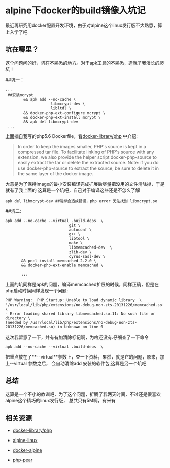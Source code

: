 alpine下docker的build镜像入坑记
=============================

最近再研究用docker配置开发环境，由于对alpine这个linux发行版不大熟悉，算上入学了吧

坑在哪里？
--------

这个问题问的好，坑在不熟悉的地方。对于apk工具的不熟悉，造就了我漫长的爬坑！

##坑一：

```
...
 ##安装mcrypt
        && apk add --no-cache \
        			libmcrypt-dev \
        			libltdl \
        && docker-php-ext-configure mcrypt \
        && docker-php-ext-install mcrypt \
        && apk del libmcrypt-dev
 ...
```
上面摘自我写的php5.6 Dockerfile，看[docker-library/php](https://hub.docker.com/_/php/)
中介绍:

> In order to keep the images smaller, PHP's source is kept in a compressed tar file. 
To facilitate linking of PHP's source with any extension, we also provide the helper 
script docker-php-source to easily extract the tar or delete the extracted source.
 Note: if you do use docker-php-source to extract the source, be sure to delete it 
 in the same layer of the docker image.
 
大意是为了保持image的最小安装编译完成扩展后尽量把没用的文件清除掉，于是就有了我上面的
这算是一个坑吧，自己对于编译这些还是不怎么了解

```
apk del libmcrypt-dev ##清掉会造成错误，php error 无法找到 libmcrypt.so

```

##坑二:

```
apk add --no-cache --virtual .build-deps  \
    						git \
    						autoconf \
    						g++ \
    						libtool \
    						make \
    						libmemcached-dev  \
                            zlib-dev \
                            cyrus-sasl-dev \
       && pecl install memcached-2.2.0 \
       && docker-php-ext-enable memcached \
       
       ...

```

上面的坑同样是apk的问题，编译memcached扩展的时候，同样正确，但是在php启动时候同样发现一个问题:

```
PHP Warning:  PHP Startup: Unable to load dynamic library  \
'/usr/local/lib/php/extensions/no-debug-non-zts-20131226/memcached.so' \
- Error loading shared library libmemcached.so.11: No such file or directory \
(needed by /usr/local/lib/php/extensions/no-debug-non-zts-20131226/memcached.so) in Unknown on line 0

```

这次我留意了一下，并有有加清除标记啊，为啥还没有.仔细查了一下命令

```
apk add --no-cache --virtual .build-deps  \

```

把重点放在了**--virtual**参数上，查一下资料，果然，就是它的问题，原来，加上--virtual 参数之后，
会自动清除add 安装的软件包,这算是另一个坑吧

总结
-----

这算是一个不小的教训吧，为了这个问题，折腾了我两天时间，不过还是很喜欢alpine这个精巧的linux发行版，
总共只有5M啊，有米有

相关资源
---------

* [docker-library/php](https://hub.docker.com/_/php/)

* [alpine-linux](https://alpinelinux.org/)

* [docker-alpine](https://github.com/gliderlabs/docker-alpine/blob/master/docs/usage.md)

* [php-pear](http://php.net/manual/zh/install.pecl.php)

